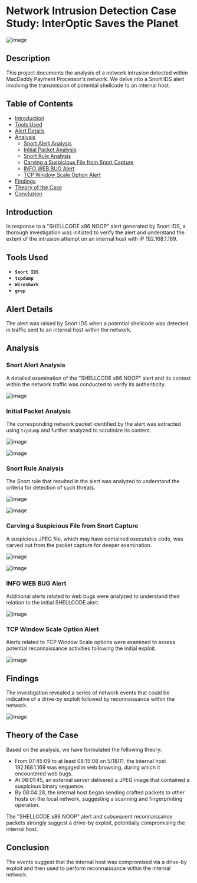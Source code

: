 # Network Intrusion Detection Case Study: InterOptic Saves the Planet

![image](https://github.com/anvithalolla/Network-Intrusion-Detection/assets/55392153/c87ffeea-467b-4ad2-aa19-6b45e19c4584)

## Description

This project documents the analysis of a network intrusion detected within MacDaddy Payment Processor's network. We delve into a Snort IDS alert involving the transmission of potential shellcode to an internal host.

## Table of Contents

- [Introduction](#introduction)
- [Tools Used](#tools-used)
- [Alert Details](#alert-details)
- [Analysis](#analysis)
  - [Snort Alert Analysis](#snort-alert-analysis)
  - [Initial Packet Analysis](#initial-packet-analysis)
  - [Snort Rule Analysis](#snort-rule-analysis)
  - [Carving a Suspicious File from Snort Capture](#carving-a-suspicious-file-from-snort-capture)
  - [INFO WEB BUG Alert](#info-web-bug-alert)
  - [TCP Window Scale Option Alert](#tcp-window-scale-option-alert)
- [Findings](#findings)
- [Theory of the Case](#theory-of-the-case)
- [Conclusion](#conclusion)



## Introduction

In response to a "SHELLCODE x86 NOOP" alert generated by Snort IDS, a thorough investigation was initiated to verify the alert and understand the extent of the intrusion attempt on an internal host with IP 192.168.1.169.

## Tools Used

- **`Snort IDS`**
- **`tcpdump`**
- **`Wireshark`**
- **`grep`**

## Alert Details

The alert was raised by Snort IDS when a potential shellcode was detected in traffic sent to an internal host within the network.

## Analysis

### Snort Alert Analysis

A detailed examination of the "SHELLCODE x86 NOOP" alert and its context within the network traffic was conducted to verify its authenticity.

![image](https://github.com/anvithalolla/Network-Intrusion-Detection/assets/55392153/667bf65c-7ab6-48cd-a11e-696153c0ec06)

### Initial Packet Analysis

The corresponding network packet identified by the alert was extracted using `tcpdump` and further analyzed to scrutinize its content.


![image](https://github.com/anvithalolla/Network-Intrusion-Detection/assets/55392153/3c0f7798-e588-4557-9648-4f81bf3c4374)


![image](https://github.com/anvithalolla/Network-Intrusion-Detection/assets/55392153/918bf63b-966d-4249-8d58-3e4a956d1e1c)

### Snort Rule Analysis

The Snort rule that resulted in the alert was analyzed to understand the criteria for detection of such threats.

![image](https://github.com/anvithalolla/Network-Intrusion-Detection/assets/55392153/883bb660-39e3-47b9-9648-e4a877036920)

![image](https://github.com/anvithalolla/Network-Intrusion-Detection/assets/55392153/d5f8fbd8-959e-4d44-93c9-1737be394533)

### Carving a Suspicious File from Snort Capture

A suspicious JPEG file, which may have contained executable code, was carved out from the packet capture for deeper examination.

![image](https://github.com/anvithalolla/Network-Intrusion-Detection/assets/55392153/db26cce5-8205-489c-9365-850997ffbe43)

![image](https://github.com/anvithalolla/Network-Intrusion-Detection/assets/55392153/51e13f74-4e2a-4ac9-8dc7-955d2b8ef9fa)

### INFO WEB BUG Alert

Additional alerts related to web bugs were analyzed to understand their relation to the initial SHELLCODE alert.

![image](https://github.com/anvithalolla/Network-Intrusion-Detection/assets/55392153/78a2761c-e7f6-4920-a708-3e2a3ff62493)

### TCP Window Scale Option Alert

Alerts related to TCP Window Scale options were examined to assess potential reconnaissance activities following the initial exploit.

![image](https://github.com/anvithalolla/Network-Intrusion-Detection/assets/55392153/9ec4da97-126b-4368-8369-e0bb43afa0a4)

## Findings

The investigation revealed a series of network events that could be indicative of a drive-by exploit followed by reconnaissance within the network.

![image](https://github.com/anvithalolla/Network-Intrusion-Detection/assets/55392153/6a5673c5-8305-40b3-b4b5-5b8b5ec28a32)

## Theory of the Case

Based on the analysis, we have formulated the following theory:

- From 07:45:09 to at least 08:15:08 on 5/18/11, the internal host 192.168.1.169 was engaged in web browsing, during which it encountered web bugs.
- At 08:01:45, an external server delivered a JPEG image that contained a suspicious binary sequence.
- By 08:04:28, the internal host began sending crafted packets to other hosts on the local network, suggesting a scanning and fingerprinting operation.

The "SHELLCODE x86 NOOP" alert and subsequent reconnaissance packets strongly suggest a drive-by exploit, potentially compromising the internal host.

## Conclusion

The events suggest that the internal host was compromised via a drive-by exploit and then used to perform reconnaissance within the internal network.
